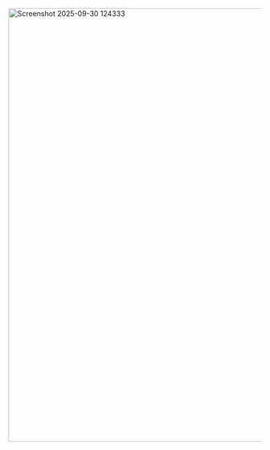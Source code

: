 <img width="1899" height="863" alt="Screenshot 2025-09-30 124333" src="https://github.com/user-attachments/assets/27c9a7a6-0598-4e21-8751-42b64d15288e" />
